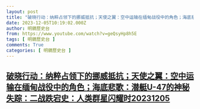 ```yaml
---
layout: post
title: "破晓行动：纳粹占领下的挪威抵抗；天使之翼：空中运输在缅甸战役中的角色；海底悲歌：潜艇U-47的神秘失踪：二战跌宕史：人类群星闪耀时20231205"
date: 2023-12-05T10:19:02.000Z
author: 明鏡歷史台
from: https://www.youtube.com/watch?v=geQsyHp8h5E
tags: [ 明鏡歷史台 ]
comments: True
categories: [ 明鏡歷史台 ]
---
```

<!--1701771542000-->
[破晓行动：纳粹占领下的挪威抵抗；天使之翼：空中运输在缅甸战役中的角色；海底悲歌：潜艇U-47的神秘失踪：二战跌宕史：人类群星闪耀时20231205](https://www.youtube.com/watch?v=geQsyHp8h5E)
------

<div>

</div>
